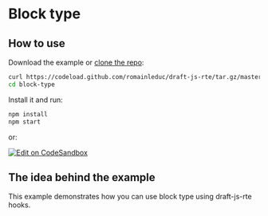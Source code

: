 # Block type

## How to use
Download the example or [clone the repo](https://github.com/romainleduc/draft-js-rte):

```sh
curl https://codeload.github.com/romainleduc/draft-js-rte/tar.gz/master | tar -xz --strip=2 draft-js-rte-master/examples/block-type
cd block-type
```

Install it and run:

```sh
npm install
npm start
```
or:

[![Edit on CodeSandbox](https://codesandbox.io/static/img/play-codesandbox.svg)](https://codesandbox.io/s/block-type-30x0w)

## The idea behind the example

This example demonstrates how you can use block type using draft-js-rte hooks.
